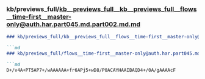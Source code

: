 ### kb/previews_full/kb__previews_full__kb__previews_full__flows__time-first__master-only@auth.har.part045.md.part002.md.md

```md
### kb/previews_full/kb__previews_full__flows__time-first__master-only@auth.har.part045.md.part002.md

```md
### kb/previews_full/flows__time-first__master-only@auth.har.part045.md (part 002)

```md
D+/v4A+PT5AP7+/wAAAAAA+fr6APj5+wD8/P0ACAYHAAIBAQD4+/0A/gAAAAcF
```

```

```

```
